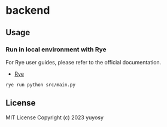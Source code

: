 # backend

## Usage

### Run in local environment with Rye

For Rye user guides, please refer to the official documentation.

- [Rye](https://rye-up.com)

```
rye run python src/main.py
```

## License

MIT License Copyright (c) 2023 yuyosy
